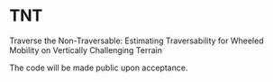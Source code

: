 # TNT
Traverse the Non-Traversable: Estimating Traversability for Wheeled Mobility on Vertically Challenging Terrain

The code will be made public upon acceptance.
